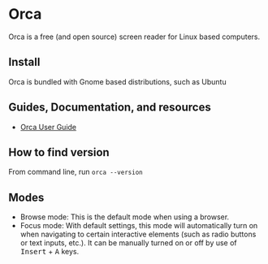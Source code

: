 # Orca

Orca is a free (and open source) screen reader for Linux based computers.

## Install

Orca is bundled with Gnome based distributions, such as Ubuntu

## Guides, Documentation, and resources

* [Orca User Guide](https://help.gnome.org/users/orca/stable/)

## How to find version

From command line, run `orca --version`

## Modes

* Browse mode: This is the default mode when using a browser.
* Focus mode: With default settings, this mode will automatically turn on when navigating to certain interactive elements (such as radio buttons or text inputs, etc.). It can be manually turned on or off by use of <kbd>Insert</kbd> + <kbd>A</kbd> keys.

